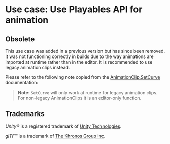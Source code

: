 # Use case: Use Playables API for animation

## Obsolete

This use case was added in a previous version but has since been removed. It was not functioning correctly in builds due to the way animations are imported at runtime rather than in the editor. It is recommended to use legacy animation clips instead.

Please refer to the following note copied from the [AnimationClip.SetCurve](https://docs.unity3d.com/6000.1/Documentation/ScriptReference/AnimationClip.SetCurve.html) documentation:

> **Note:** `SetCurve` will only work at runtime for legacy animation clips. For non-legacy AnimationClips it is an editor-only function.

## Trademarks

*Unity&reg;* is a registered trademark of [Unity Technologies][Unity].

*glTF&trade;* is a trademark of [The Khronos Group Inc][Khronos].

[Khronos]: https://www.khronos.org
[Unity]: https://unity.com
